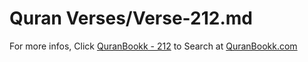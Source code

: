 # Quran Verses/Verse-212.md 

For more infos, Click [QuranBookk - 212](https://www.quranbookk.com/quran/search?q=212) to Search at [QuranBookk.com](http://quranbookk.com/)